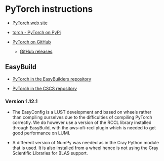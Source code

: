 # PyTorch instructions

-   [PyTorch web site](https://pytorch.org/)

-   [torch - PyTorch on PyPi](https://pypi.org/project/torch/)

-   [PyTorch on GitHub](https://github.com/pytorch/pytorch)

    - [GitHub releases](https://github.com/pytorch/pytorch/releases)


## EasyBuild

-   [PyTorch in the EasyBuilders repository](https://github.com/easybuilders/easybuild-easyconfigs/tree/develop/easybuild/easyconfigs/p/PyTorch)

-   [PyTorch in the CSCS repository](https://github.com/eth-cscs/production/tree/master/easybuild/easyconfigs/p/PyTorch)

### Version 1.12.1

-   The EasyConfig is a LUST development and based on wheels rather than compiling
    ourselves due to the difficulties of compiling PyTorch correctly. We do however
    use a version of the RCCL library installed through EasyBuild, with the 
    aws-ofi-rccl plugin which is needed to get good performance on LUMI.

-   A different version of NumPy was needed as in the Cray Python module that is 
    used. It is also installed from a wheel hence is not using the Cray Scientific
    Libraries for BLAS support.
